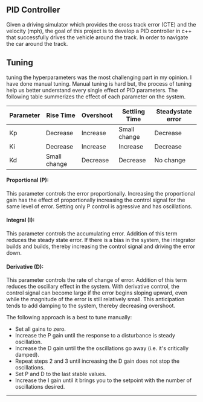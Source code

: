 ## PID Controller

Given a driving simulator which provides the cross track error (CTE) and the velocity (mph), the goal of this project is to develop a PID controller in c++ that successfully drives the vehicle around the track. In order to navigate the car around the track.

## Tuning

tuning the hyperparameters was the most challenging part in my opinion. I have done manual tuning. Manual tuning is hard but, the process of tuning help us better understand every single effect of PID parameters. The following table summerizes the effect of each parameter on the system.


| Parameter  | Rise Time   | Overshoot  | Settling Time   | Steadystate error  |
|---|---|---|---|---|
| Kp  | Decrease  | Increase  | Small change  | Decrease  |
| Ki  | Decrease  | Increase  | Increase  | Decrease  |
| Kd  | Small change  | Decrease  | Decrease  | No change  |

#### Proportional (P): 
This parameter controls the error proportionally. Increasing the proportional gain has the effect of proportionally increasing the control signal for the same level of error. Setting only P control is agressive and has oscillations.

#### Integral (I): 
This parameter controls the accumulating error. Addition of this term reduces the steady state error. If there is a bias in the system, the integrator builds and builds, thereby increasing the control signal and driving the error down. 

#### Derivative (D): 
This parameter controls the rate of change of error. Addition of this term reduces the oscillary effect in  the system. With derivative control, the control signal can become large if the error begins sloping upward, even while the magnitude of the error is still relatively small. This anticipation tends to add damping to the system, thereby decreasing overshoot.

The following approach is a best to tune manually:

* Set all gains to zero.
* Increase the P gain until the response to a disturbance is steady oscillation.
* Increase the D gain until the the oscillations go away (i.e. it's critically damped).
* Repeat steps 2 and 3 until increasing the D gain does not stop the oscillations.
* Set P and D to the last stable values.
* Increase the I gain until it brings you to the setpoint with the number of oscillations desired.


---
